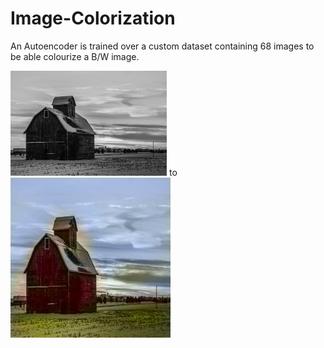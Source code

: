 # Image-Colorization 

An Autoencoder is trained over a custom dataset containing 68 images to be able colourize a B/W image.

<img src="https://github.com/ChiragChauhan4579/Image-Colorization/blob/main/images/b2.jpg" alt="drawing" width="250"/> to ![image2](https://github.com/ChiragChauhan4579/Image-Colorization/blob/main/images/result.jpg)


